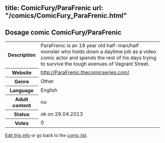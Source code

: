 title: ComicFury/ParaFrenic
url: "/comics/ComicFury_ParaFrenic.html"
---
Dosage comic ComicFury/ParaFrenic
-----------------------------------------

<p id="msg"></p>
<script type="text/javascript">
if (window.location.search === '?edit_info_mail=sent_ok') {
  var elem = document.getElementById("msg");
  elem.innerHTML = 'Edited information sucessfully sent for review, which is usually done daily. Thanks!';
  elem.className = 'ok';
}
</script>
<table class="comicinfo">
<tr>
<th>Description</th><td>ParaFrenic is an 18 year old half-man/half monster who holds down a daytime job as a video comic actor and spends the rest of his days trying to survive the tough avenues of Vagrant Street.</td>
</tr>
<tr>
<th>Website</th><td><a href="http://ParaFrenic.thecomicseries.com/">http://ParaFrenic.thecomicseries.com/</a></td>
</tr>
<tr>
<th>Genre</th><td>Other</td>
</tr>
<tr>
<th>Language</th><td>English</td>
</tr>
<tr>
<th>Adult content</th><td>no</td>
</tr>
<tr>
<th>Status</th><td>ok on 29.04.2013</td>
</tr>
<tr>
<th>Votes</th><td>0</td>
</tr>
</table>

[Edit this info](ComicFury_ParaFrenic_edit.html) or go back to the [comic list](../comic-index.html).
